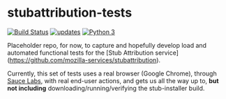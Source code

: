 # stubattribution-tests
[![Build Status](https://travis-ci.org/mozilla/stubattribution-tests.svg?branch=master)](https://travis-ci.org/mozilla/stubattribution-tests)
[![updates](https://pyup.io/repos/github/mozilla/stubattribution-tests/shield.svg)](https://pyup.io/repos/github/mozilla/stubattribution-tests/)
[![Python 3](https://pyup.io/repos/github/mozilla/stubattribution-tests/python-3-shield.svg)](https://pyup.io/repos/github/mozilla/stubattribution-tests/)

Placeholder repo, for now, to capture and hopefully develop load and automated functional tests for the [Stub Attribution service] (https://github.com/mozilla-services/stubattribution).

Currently, this set of tests uses a real browser (Google Chrome), through [Sauce Labs](https://saucelabs.com/), with real end-user actions, and gets us all the way up to, **but not including** downloading/running/verifying the stub-installer build.
